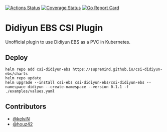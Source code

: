 [![Actions Status](https://github.com/supremind/csi-didiyun-ebs/workflows/csi-didiyun-ebs/badge.svg)](https://github.com/supremind/csi-didiyun-ebs/actions?query=workflow%3A%22csi-didiyun-ebs%22)
[![Coverage Status](https://coveralls.io/repos/github/supremind/csi-didiyun-ebs/badge.svg?branch=master)](https://coveralls.io/github/supremind/csi-didiyun-ebs?branch=master)
[![Go Report Card](https://goreportcard.com/badge/github.com/supremind/csi-didiyun-ebs)](https://goreportcard.com/report/github.com/supremind/didiyun-client) 

# Didiyun EBS CSI Plugin

Unofficial plugin to use Didiyun EBS as a PVC in Kubernetes.

## Deploy

```
helm repo add csi-didiyun-ebs https://supremind.github.io/csi-didiyun-ebs/charts
helm repo update
helm upgrade --install csi-ebs csi-didiyun-ebs/csi-didiyun-ebs --namespace didiyun --create-namespace --version 0.1.1 -f ./examples/values.yaml
```

## Contributors
- [@kelviN](https://github.com/killwing)
- [@houz42](https://github.com/houz42)
